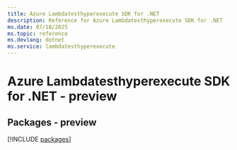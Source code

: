 ```yaml
---
title: Azure Lambdatesthyperexecute SDK for .NET
description: Reference for Azure Lambdatesthyperexecute SDK for .NET
ms.date: 07/18/2025
ms.topic: reference
ms.devlang: dotnet
ms.service: lambdatesthyperexecute
---
```

# Azure Lambdatesthyperexecute SDK for .NET - preview
## Packages - preview
[!INCLUDE [packages](lambdatesthyperexecute-index.md)]